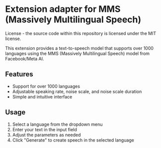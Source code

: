 # Extension adapter for MMS (Massively Multilingual Speech)

License - the source code within this repository is licensed under the MIT license.

This extension provides a text-to-speech model that supports over 1000 languages using the MMS (Massively Multilingual Speech) model from Facebook/Meta AI.

## Features

- Support for over 1000 languages
- Adjustable speaking rate, noise scale, and noise scale duration
- Simple and intuitive interface

## Usage

1. Select a language from the dropdown menu
2. Enter your text in the input field
3. Adjust the parameters as needed
4. Click "Generate" to create speech in the selected language
